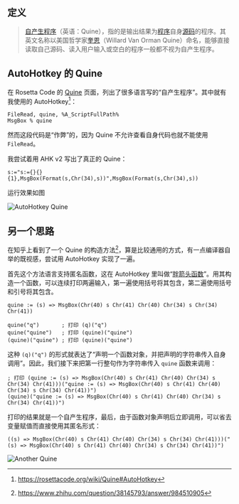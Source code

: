 ## 定义

> [自产生程序](https://zh.wikipedia.org/zh-cn/%E8%87%AA%E7%94%A2%E7%94%9F%E7%A8%8B%E5%BC%8F)（英语：Quine），指的是输出结果为[程序](https://zh.wikipedia.org/zh-cn/%E8%AE%A1%E7%AE%97%E6%9C%BA%E7%A8%8B%E5%BA%8F)自身[源码](https://zh.wikipedia.org/zh-cn/%E6%BA%90%E4%BB%A3%E7%A0%81)的程序。其英文名称以美国哲学家[奎恩](https://zh.wikipedia.org/zh-cn/%E5%A8%81%E6%8B%89%E5%BE%B7%C2%B7%E8%8C%83%C2%B7%E5%A5%A5%E6%9B%BC%C2%B7%E8%92%AF%E5%9B%A0)（Willard Van Orman Quine）命名，能够直接读取自己源码、读入用户输入或空白的程序一般都不视为自产生程序。

## AutoHotkey 的 Quine

在 Rosetta Code 的 [Quine](https://rosettacode.org/wiki/Quine) 页面，列出了很多语言写的“自产生程序”。其中就有我使用的 AutoHotkey[^1]：

```AutoHotkey
FileRead, quine, %A_ScriptFullPath%
MsgBox % quine
```

然而这段代码是“作弊”的，因为 Quine 不允许查看自身代码也就不能使用 `FileRead`。

我尝试着用 AHK v2 写出了真正的 Quine：

```AutoHotkey
s:="s:={}{}{1},MsgBox(Format(s,Chr(34),s))",MsgBox(Format(s,Chr(34),s))
```

运行效果如图

![AutoHotkey Quine](https://github.com/user-attachments/assets/992473a6-f2ed-4be4-88b4-1be36124ed0f)

## 另一个思路

在知乎上看到了一个 Quine 的构造方法[^2]，算是比较通用的方式，有一点编译器自举的既视感，尝试用 AutoHotkey 实现了一遍。

首先这个方法语言支持匿名函数，这在 AutoHotkey 里叫做“[胖箭头函数](https://www.autohotkey.com/docs/v2/Variables.htm#fat-arrow)”。用其构造一个函数，可以连续打印两遍输入，第一遍使用括号将其包含，第二遍使用括号和引号将其包含。

```AutoHotkey
quine := (s) => MsgBox(Chr(40) s Chr(41) Chr(40) Chr(34) s Chr(34) Chr(41))

quine("q")       ; 打印 (q)("q")
quine("quine")   ; 打印 (quine)("quine")
(quine)("quine") ; 打印 (quine)("quine")
```

这种 `(q)("q")` 的形式就表达了“声明一个函数对象，并把声明的字符串传入自身调用”。因此，我们接下来把第一行整句作为字符串传入 `quine` 函数来调用：

```AutoHotkey
; 打印 (quine := (s) => MsgBox(Chr(40) s Chr(41) Chr(40) Chr(34) s Chr(34) Chr(41)))("quine := (s) => MsgBox(Chr(40) s Chr(41) Chr(40) Chr(34) s Chr(34) Chr(41))")
(quine)("quine := (s) => MsgBox(Chr(40) s Chr(41) Chr(40) Chr(34) s Chr(34) Chr(41))")
```

打印的结果就是一个自产生程序，最后，由于函数对象声明后立即调用，可以省去变量赋值而直接使用其匿名形式：

```AutoHotkey
((s) => MsgBox(Chr(40) s Chr(41) Chr(40) Chr(34) s Chr(34) Chr(41)))("(s) => MsgBox(Chr(40) s Chr(41) Chr(40) Chr(34) s Chr(34) Chr(41))")
```

![Another Quine](https://github.com/user-attachments/assets/4732177e-2d29-4aeb-ba07-dd04000499a1)


[^1]: https://rosettacode.org/wiki/Quine#AutoHotkey
[^2]: https://www.zhihu.com/question/38145793/answer/984510905